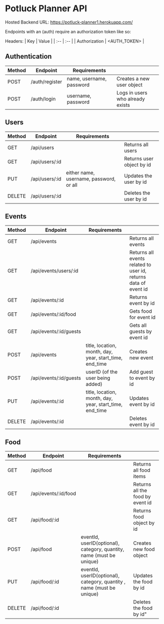 # Potluck Planner API

Hosted Backend URL: https://potluck-planner1.herokuapp.com/

Endpoints with an (auth) require an authorization token like so:

Headers:
| Key | Value |
| :-- | :-- |
| Authorization | <AUTH_TOKEN> |

## Authentication

| Method | Endpoint       | Requirements             |                                  |
| ------ | -------------- | ------------------------ | -------------------------------- |
| POST   | /auth/register | name, username, password | Creates a new user object        |
| POST   | /auth/login    | username, password       | Logs in users who already exists |

## Users

| Method | Endpoint       | Requirements                            |                           |
| ------ | -------------- | --------------------------------------- | ------------------------- |
| GET    | /api/users     |                                         | Returns all users         |
| GET    | /api/users/:id |                                         | Returns user object by id |
| PUT    | /api/users/:id | either name, username, password, or all | Updates the user by id    |
| DELETE | /api/users/:id |                                         | Deletes the user by id    |

## Events

| Method | Endpoint               | Requirements                                            |                                                                 |
| ------ | ---------------------- | ------------------------------------------------------- | --------------------------------------------------------------- |
| GET    | /api/events            |                                                         | Returns all events                                              |
| GET    | /api/events/users/:id  |                                                         | Returns all events related to user id, returns data of event id |
| GET    | /api/events/:id        |                                                         | Returns event by id                                             |
| GET    | /api/events/:id/food   |                                                         | Gets food for event id                                          |
| GET    | /api/events/:id/guests |                                                         | Gets all guests by event id                                     |
| POST   | /api/events            | title, location, month, day, year, start_time, end_time | Creates new event                                               |
| POST   | /api/events/:id/guests | userID (of the user being added)                        | Add guest to event by id                                        |
| PUT    | /api/events/:id        | title, location, month, day, year, start_time, end_time | Updates event by id                                             |
| DELETE | /api/events/:id        |                                                         | Deletes event by id                                             |

## Food

| Method | Endpoint             | Requirements                                                          |                                  |
| ------ | -------------------- | --------------------------------------------------------------------- | -------------------------------- |
| GET    | /api/food            |                                                                       | Returns all food items           |
| GET    | /api/events/:id/food |                                                                       | Returns all the food by event id |
| GET    | /api/food/:id        |                                                                       | Returns food object by id        |
| POST   | /api/food            | eventId, userID(optional), category, quantity, name (must be unique)  | Creates new food object          |
| PUT    | /api/food/:id        | eventId, userID(optional), category, quantity , name (must be unique) | Updates the food by id           |
| DELETE | /api/food/:id        |                                                                       | Deletes the food by id"          |
